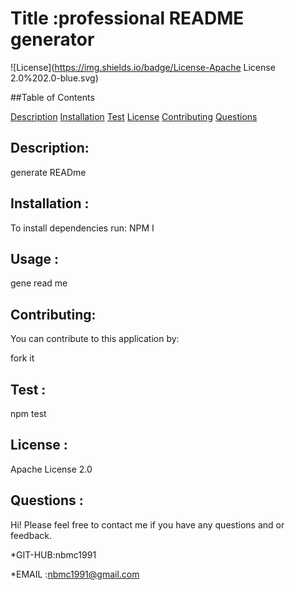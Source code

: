 # Title :professional README generator

  ![License](https://img.shields.io/badge/License-Apache License 2.0%202.0-blue.svg)

##Table of Contents


[Description](#description)
[Installation](#installation)
[Test](#test)
[License](#license)
[Contributing](#contributing)
[Questions](#questions)

## Description:

generate READme

## Installation :
To install dependencies run:
NPM I

## Usage :

gene read me

## Contributing: 

You can contribute to this application by:

fork it

## Test :


npm test

## License :

 Apache License 2.0


## Questions :
Hi! 
Please feel free to contact me if you have any questions and     or feedback.


*GIT-HUB:nbmc1991

*EMAIL :nbmc1991@gmail.com
  

